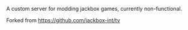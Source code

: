 A custom server for modding jackbox games, currently non-functional.

Forked from https://github.com/jackbox-int/tv 
